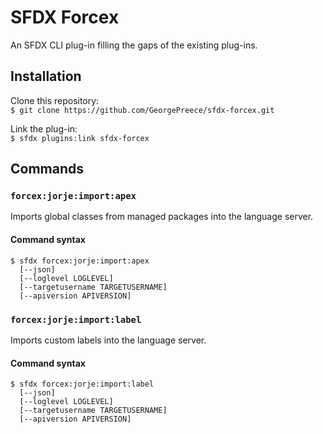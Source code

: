 # SFDX Forcex

An SFDX CLI plug-in filling the gaps of the existing plug-ins.

## Installation

Clone this repository:  
`$ git clone https://github.com/GeorgePreece/sfdx-forcex.git`  

Link the plug-in:  
`$ sfdx plugins:link sfdx-forcex`

## Commands

### `forcex:jorje:import:apex`
Imports global classes from managed packages into the language server.
#### Command syntax
```
$ sfdx forcex:jorje:import:apex 
  [--json]
  [--loglevel LOGLEVEL]
  [--targetusername TARGETUSERNAME]
  [--apiversion APIVERSION]
```

### `forcex:jorje:import:label`
Imports custom labels into the language server.
#### Command syntax
```
$ sfdx forcex:jorje:import:label 
  [--json]
  [--loglevel LOGLEVEL]
  [--targetusername TARGETUSERNAME]
  [--apiversion APIVERSION]
```